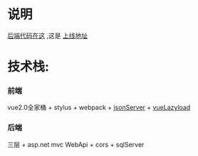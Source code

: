 # 说明
[后端代码在这](https://github.com/SeaBiscuit-Z/cookServer "asp.net webapi") ,这是 [上线地址](http://47.94.224.249/)

# 技术栈:

### 前端
vue2.0全家桶 + stylus + webpack + [jsonServer](https://github.com/typicode/json-server) + [vueLazyload](https://github.com/hilongjw/vue-lazyload) 

### 后端
三层 + asp.net mvc WebApi + cors + sqlServer

